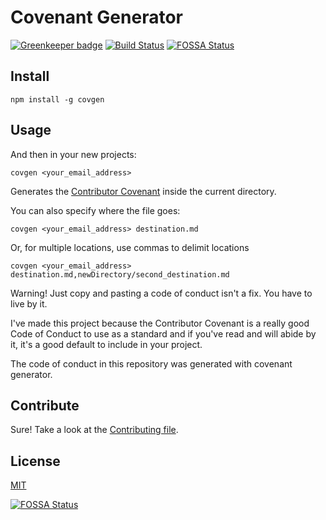 # Covenant Generator

[![Greenkeeper badge](https://badges.greenkeeper.io/simonv3/covenant-generator.svg)](https://greenkeeper.io/)
[![Build Status](https://api.travis-ci.org/simonv3/covenant-generator.svg?branch=master)](https://travis-ci.org/simonv3/covenant-generator)
[![FOSSA Status](https://app.fossa.io/api/projects/git%2Bgithub.com%2Fsimonv3%2Fcovenant-generator.svg?type=shield)](https://app.fossa.io/projects/git%2Bgithub.com%2Fsimonv3%2Fcovenant-generator?ref=badge_shield)

## Install

```
npm install -g covgen
```

## Usage

And then in your new projects:

```
covgen <your_email_address>
```

Generates the [Contributor Covenant](http://contributor-covenant.org/) inside the current directory.

You can also specify where the file goes:

```
covgen <your_email_address> destination.md
```

Or, for multiple locations, use commas to delimit locations

```
covgen <your_email_address> destination.md,newDirectory/second_destination.md
```

Warning! Just copy and pasting a code of conduct isn't a fix. You have to live by it.

I've made this project because the Contributor Covenant is a really good Code of Conduct to use as a standard and if you've read and will abide by it, it's a good default to include in your project.

The code of conduct in this repository was generated with covenant generator.

## Contribute

Sure! Take a look at the [Contributing file](CONTRIBUTING.md).

## License

[MIT](LICENSE)


[![FOSSA Status](https://app.fossa.io/api/projects/git%2Bgithub.com%2Fsimonv3%2Fcovenant-generator.svg?type=large)](https://app.fossa.io/projects/git%2Bgithub.com%2Fsimonv3%2Fcovenant-generator?ref=badge_large)